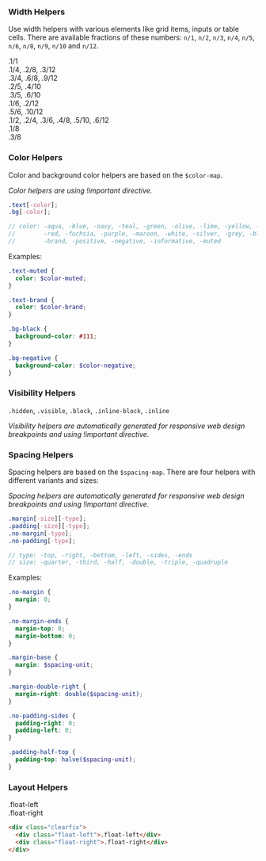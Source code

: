 ### Width Helpers

Use width helpers with various elements like grid items, inputs or table cells.
There are available fractions of these numbers: `n/1`, `n/2`, `n/3`, `n/4`,
`n/5`, `n/6`, `n/8`, `n/9`, `n/10` and `n/12`.

<div class="grid">
  <div class="grid-item 1/1">
    <div class="grid-preview">
      .1/1
    </div>
  </div>
</div>

<div class="grid">
  <div class="grid-item 1/4">
    <div class="grid-preview">
      .1/4, .2/8, .3/12
    </div>
  </div>
  <div class="grid-item 3/4">
    <div class="grid-preview">
      .3/4, .6/8, .9/12
    </div>
  </div>
</div>

<div class="grid">
  <div class="grid-item 2/5">
    <div class="grid-preview">
      .2/5, .4/10
    </div>
  </div>
  <div class="grid-item 3/5">
    <div class="grid-preview">
      .3/5, .6/10
    </div>
  </div>
</div>

<div class="grid">
  <div class="grid-item 1/6">
    <div class="grid-preview">
      .1/6, .2/12
    </div>
  </div>
  <div class="grid-item 5/6">
    <div class="grid-preview">
      .5/6, .10/12
    </div>
  </div>
</div>

<div class="grid">
  <div class="grid-item 1/2">
    <div class="grid-preview">
      .1/2, .2/4, .3/6, .4/8, .5/10, .6/12
    </div>
  </div>
  <div class="grid-item 1/8">
    <div class="grid-preview">
      .1/8
    </div>
  </div>
  <div class="grid-item 3/8">
    <div class="grid-preview">
      .3/8
    </div>
  </div>
</div>

### Color Helpers

Color and background color helpers are based on the `$color-map`.

*Color helpers are using !important directive.*

```scss
.text[-color];
.bg[-color];

// color: -aqua, -blue, -navy, -teal, -green, -olive, -lime, -yellow, -orange,
//        -red, -fuchsia, -purple, -maroon, -white, -silver, -grey, -black,
//        -brand, -positive, -negative, -informative, -muted
```

Examples:

```scss
.text-muted {
  color: $color-muted;
}

.text-brand {
  color: $color-brand;
}

.bg-black {
  background-color: #111;
}

.bg-negative {
  background-color: $color-negative;
}
```

### Visibility Helpers

`.hidden`, `.visible`, `.block`, `.inline-block`, `.inline`

*Visibility helpers are automatically generated for responsive web design
breakpoints and using !important directive.*

### Spacing Helpers

Spacing helpers are based on the `$spacing-map`. There are four
helpers with different variants and sizes:

*Spacing helpers are automatically generated for responsive web design
breakpoints and using !important directive.*

```scss
.margin[-size][-type];
.padding[-size][-type];
.no-margin[-type];
.no-padding[-type];

// type: -top, -right, -bottom, -left, -sides, -ends
// size: -quarter, -third, -half, -double, -triple, -quadruple
```

Examples:

```scss
.no-margin {
  margin: 0;
}

.no-margin-ends {
  margin-top: 0;
  margin-bottom: 0;
}

.margin-base {
  margin: $spacing-unit;
}

.margin-double-right {
  margin-right: double($spacing-unit);
}

.no-padding-sides {
  padding-right: 0;
  padding-left: 0;
}

.padding-half-top {
  padding-top: halve($spacing-unit);
}
```

### Layout Helpers

<div class="example">
  <div class="clearfix">
    <div class="float-left grid-preview">.float-left</div>
    <div class="float-right grid-preview">.float-right</div>
  </div>
</div>

```html
<div class="clearfix">
  <div class="float-left">.float-left</div>
  <div class="float-right">.float-right</div>
</div>
```
